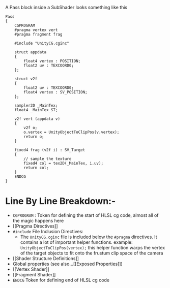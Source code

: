A Pass block inside a SubShader looks something like this

```hlsl
Pass
{
	CGPROGRAM
	#pragma vertex vert
	#pragma fragment frag

	#include "UnityCG.cginc"

	struct appdata
	{
		float4 vertex : POSITION;
		float2 uv : TEXCOORD0;
	};

	struct v2f
	{
		float2 uv : TEXCOORD0;
		float4 vertex : SV_POSITION;
	};

	sampler2D _MainTex;
	float4 _MainTex_ST;

	v2f vert (appdata v)
	{
		v2f o;
		o.vertex = UnityObjectToClipPos(v.vertex);
		return o;
	}

	fixed4 frag (v2f i) : SV_Target
	{
		// sample the texture
		fixed4 col = tex2D(_MainTex, i.uv);
		return col;
	}
	ENDCG
}
```

# Line By Line Breakdown:-

- `CGPROGRAM` : Token for defining the start of HLSL cg code, almost all of the magic happens here
- [[Pragma Directives]]
- `#include` File Inclusion Directives: 
	- The `UnityCG.cginc` file is included below the `#pragma` directives. It contains a lot of important helper functions. example: `UnityObjectToClipPos(vertex);` this helper function warps the vertex of the target objects to fit onto the frustum clip space of the camera
-  [[Shader Structure Definitions]]
- Global properties (see also...[[Exposed Properties]])
- [[Vertex Shader]]
- [[Fragment Shader]]
- `ENDCG` Token for defining end of HLSL cg code

